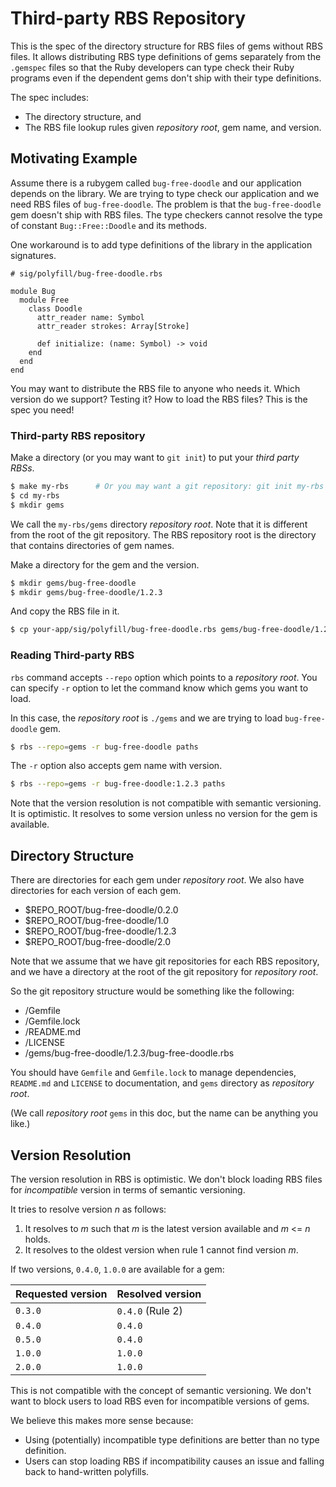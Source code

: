 # Third-party RBS Repository

This is the spec of the directory structure for RBS files of gems without RBS files. It allows distributing RBS type definitions of gems separately from the `.gemspec` files so that the Ruby developers can type check their Ruby programs even if the dependent gems don't ship with their type definitions.

The spec includes:

- The directory structure, and
- The RBS file lookup rules given _repository root_, gem name, and version.

## Motivating Example

Assume there is a rubygem called `bug-free-doodle` and our application depends on the library. We are trying to type check our application and we need RBS files of `bug-free-doodle`. The problem is that the `bug-free-doodle` gem doesn't ship with RBS files. The type checkers cannot resolve the type of constant `Bug::Free::Doodle` and its methods.

One workaround is to add type definitions of the library in the application signatures.

```rbs
# sig/polyfill/bug-free-doodle.rbs

module Bug
  module Free
    class Doodle
      attr_reader name: Symbol
      attr_reader strokes: Array[Stroke]

      def initialize: (name: Symbol) -> void
    end
  end
end
```

You may want to distribute the RBS file to anyone who needs it. Which version do we support? Testing it? How to load the RBS files? This is the spec you need!

### Third-party RBS repository

Make a directory (or you may want to `git init`) to put your _third party RBSs_.

```sh
$ make my-rbs      # Or you may want a git repository: git init my-rbs
$ cd my-rbs
$ mkdir gems
```

We call the `my-rbs/gems` directory _repository root_. Note that it is different from the root of the git repository. The RBS repository root is the directory that contains directories of gem names.

Make a directory for the gem and the version.

```sh
$ mkdir gems/bug-free-doodle
$ mkdir gems/bug-free-doodle/1.2.3
```

And copy the RBS file in it.

```sh
$ cp your-app/sig/polyfill/bug-free-doodle.rbs gems/bug-free-doodle/1.2.3
```

### Reading Third-party RBS

`rbs` command accepts `--repo` option which points to a _repository root_. You can specify `-r` option to let the command know which gems you want to load.

In this case, the _repository root_ is `./gems` and we are trying to load `bug-free-doodle` gem.

```sh
$ rbs --repo=gems -r bug-free-doodle paths
```

The `-r` option also accepts gem name with version.

```sh
$ rbs --repo=gems -r bug-free-doodle:1.2.3 paths
```

Note that the version resolution is not compatible with semantic versioning. It is optimistic. It resolves to some version unless no version for the gem is available.

## Directory Structure

There are directories for each gem under _repository root_. We also have directories for each version of each gem.

- $REPO_ROOT/bug-free-doodle/0.2.0
- $REPO_ROOT/bug-free-doodle/1.0
- $REPO_ROOT/bug-free-doodle/1.2.3
- $REPO_ROOT/bug-free-doodle/2.0

Note that we assume that we have git repositories for each RBS repository, and we have a directory at the root of the git repository for _repository root_.

So the git repository structure would be something like the following:

- /Gemfile
- /Gemfile.lock
- /README.md
- /LICENSE
- /gems/bug-free-doodle/1.2.3/bug-free-doodle.rbs

You should have `Gemfile` and `Gemfile.lock` to manage dependencies, `README.md` and `LICENSE` to documentation, and `gems` directory as _repository root_.

(We call _repository root_ `gems` in this doc, but the name can be anything you like.)

## Version Resolution

The version resolution in RBS is optimistic. We don't block loading RBS files for _incompatible_ version in terms of semantic versioning.

It tries to resolve version _n_ as follows:

1. It resolves to _m_ such that _m_ is the latest version available and _m_ <= _n_ holds.
2. It resolves to the oldest version when rule 1 cannot find version _m_.

If two versions, `0.4.0`, `1.0.0` are available for a gem:

| Requested version | Resolved version |
| ----------------- | ---------------- |
| `0.3.0`           | `0.4.0` (Rule 2) |
| `0.4.0`           | `0.4.0`          |
| `0.5.0`           | `0.4.0`          |
| `1.0.0`           | `1.0.0`          |
| `2.0.0`           | `1.0.0`          |

This is not compatible with the concept of semantic versioning. We don't want to block users to load RBS even for incompatible versions of gems.

We believe this makes more sense because:

- Using (potentially) incompatible type definitions are better than no type definition.
- Users can stop loading RBS if incompatibility causes an issue and falling back to hand-written polyfills.
